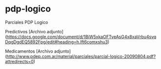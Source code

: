 # pdp-logico
Parciales PDP Logico

Predictivos
[Archivo adjunto] (https://docs.google.com/document/d/1BiW5xkaOFTveAsG4x8xaVrbu4svqDqgDgdEQ5892Fpg/edit#heading=h.lft6comxshu3)

Medicamentos
[Archivo adjunto] (http://www.pdep.com.ar/material/parciales/parcial-logico-20090804.pdf?attredirects=0)
